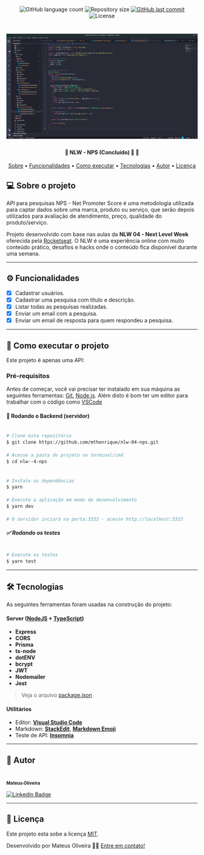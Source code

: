 <p align="center">
  <img alt="GitHub language count" src="https://img.shields.io/github/languages/count/mthenrique/nlw-04-nps?color=%2304D361">

  <img alt="Repository size" src="https://img.shields.io/github/repo-size/mthenrique/nlw-04-nps">
  
  <a href="https://github.com/mthenrique/nlw-04-nps/commits/master">
    <img alt="GitHub last commit" src="https://img.shields.io/github/last-commit/mthenrique/nlw-04-nps">
  </a>
    
  <img alt="License" src="https://img.shields.io/badge/license-MIT-brightgreen">
  
 
</p>
<h1 align="center">
    <img alt="NextLevelWeek" title="#NextLevelWeek" src="./assets/nlw-04-nps.png" />
</h1>

<h4 align="center"> 
	🚧  NLW - NPS (Concluído) 🚀 🚧
</h4>

<p align="center">
 <a href="#-sobre-o-projeto">Sobre</a> •
 <a href="#-funcionalidades">Funcionalidades</a> •
 <a href="#-como-executar-o-projeto">Como executar</a> • 
 <a href="#-tecnologias">Tecnologias</a> • 
 <a href="#-autor">Autor</a> • 
 <a href="#user-content--licença">Licença</a>
</p>

## 💻 Sobre o projeto

API para pesquisas NPS - Net Promoter Score é uma metodologia utilizada para captar dados sobre uma marca, produto ou serviço, que serão depois utilizados para avaliação de atendimento, preço, qualidade do produto/serviço.

Projeto desenvolvido com base nas aulas da **NLW 04 - Next Level Week** oferecida pela [Rocketseat](https://www.rocketseat.com.br/).
O NLW é uma experiência online com muito conteúdo prático, desafios e hacks onde o conteúdo fica disponível durante uma semana.

---

## ⚙️ Funcionalidades

- [x] Cadastrar usuários.
- [x] Cadastrar uma pesquisa com título e descrição.
- [x] Listar todas as pesquisas realizadas.
- [x] Enviar um email com a pesquisa.
- [x] Enviar um email de resposta para quem respondeu a pesquisa.

---

## 🚀 Como executar o projeto

Este projeto é apenas uma API:

### Pré-requisitos

Antes de começar, você vai precisar ter instalado em sua máquina as seguintes ferramentas:
[Git](https://git-scm.com), [Node.js](https://nodejs.org/en/).
Além disto é bom ter um editor para trabalhar com o código como [VSCode](https://code.visualstudio.com/)

#### 🎲 Rodando o Backend (servidor)

```bash

# Clone este repositório
$ git clone https://github.com/mthenrique/nlw-04-nps.git

# Acesse a pasta do projeto no terminal/cmd
$ cd nlw--4-nps


# Instale as dependências
$ yarn

# Execute a aplicação em modo de desenvolvimento
$ yarn dev

# O servidor inciará na porta:3333 - acesse http://localhost:3333

```

##### ✅ Rodando os testes

```bash

# Execute os testes
$ yarn test


```

---

## 🛠 Tecnologias

As seguintes ferramentas foram usadas na construção do projeto:

#### **Server** ([NodeJS](https://nodejs.org/en/) + [TypeScript](https://www.typescriptlang.org/))

- **Express**
- **CORS**
- **Prisma**
- **ts-node**
- **dotENV**
- **bcrypt**
- **JWT**
- **Nodemailer**
- **Jest**

> Veja o arquivo [package.json](https://github.com/mthenrique/nlw-04-nps/blob/master/package.json)

#### [](https://github.com/tgmarinho/Ecoleta#utilit%C3%A1rios)**Utilitários**

- Editor: **[Visual Studio Code](https://code.visualstudio.com/)**
- Markdown: **[StackEdit](https://stackedit.io/)**, **[Markdown Emoji](https://gist.github.com/rxaviers/7360908)**
- Teste de API: **[Insomnia](https://insomnia.rest/)**

---

## 🦸 Autor

<a href="https://github.com/mthenrique">
 <img style="border-radius: 50%;" src="https://avatars.githubusercontent.com/u/22751566?v=4" width="100px;" alt=""/>
 <br />
 <sub><b>Mateus Oliveira</b></sub></a>
 <br />

[![Linkedin Badge](https://img.shields.io/badge/-Mateus-blue?style=flat-square&logo=Linkedin&logoColor=white&link=https://www.linkedin.com/in/mthenrique/)](https://www.linkedin.com/in/mthenrique/)

---

## 📝 Licença

Este projeto esta sobe a licença [MIT](./LICENSE).

Desenvolvido por Mateus Oliveira 👋🏽 [Entre em contato!](https://www.linkedin.com/in/mthenrique/)
